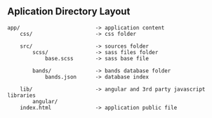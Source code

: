 ## Aplication Directory Layout

    app/                        -> application content
        css/                    -> css folder

        src/                    -> sources folder
            scss/               -> sass files folder
                base.scss       -> sass base file

            bands/              -> bands database folder
                bands.json      -> database index
                
        lib/                    -> angular and 3rd party javascript libraries
            angular/
        index.html              -> application public file
